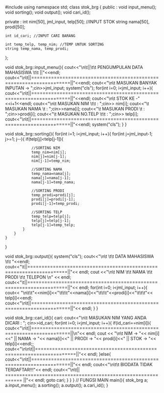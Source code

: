 #include <iostream>
using namespace std;
class stok_brg {
  public :
    void input_menu();
    void sorting();
    void output();
    void cari_id();
    
  private :
    int nim[50], jml_input, telp[50]; //INPUT STOK
    string nama[50], prodi[50];
    
    int id_cari; //INPUT CARI BARANG
    
    int temp_telp, temp_nim; //TEMP UNTUK SORTING
    string temp_nama, temp_prodi;                    
};

void stok_brg::input_menu(){
	cout<<"\n\t||\t\t        PENGUMPULAN DATA MAHASISWA \t\t      ||"<<endl;
	cout<<"\n\t||====================================================================||"<<endl;
	cout<<"\n\t  MASUKAN BANYAK INPUTAN -> ";cin>>jml_input;
	system("cls");
	for(int i=0; i<jml_input; i++){
		cout<<"\n\t||====================================================================||"<<endl;
    	cout<<"\n\t   STOK KE -"<<i+1<<endl;
      	cout<<"\n\t     MASUKAN NIM \t\t : ";cin>> nim[i];
      	cout<<"\t     MASUKAN NAMA \t : ";cin>>nama[i];
      	cout<<"\t     MASUKAN PRODI \t : ";cin>>prodi[i];
      	cout<<"\t     MASUKAN NO.TELP \t\t : ";cin>> telp[i];
  		cout<<"\n\t||====================================================================||"<<endl;
  		system("cls");
    }
}

void stok_brg::sorting(){
  	for(int i=1; i<jml_input; i++){
    	for(int j=jml_input-1; j>=1; j--){
        	if(telp[j]<telp[j-1]){
        		
				//SORTING NIM 
            	temp_nim=nim[j];
            	nim[j]=nim[j-1];
             	nim[j-1]=temp_nim;
             
              	//SORTING NAMA 
            	temp_nama=nama[j];
            	nama[j]=nama[j-1];
            	nama[j-1]=temp_nama;
            	
            	//SORTING PRODI
            	temp_prodi=prodi[j];
            	prodi[j]=prodi[j-1];
            	prodi[j-1]=temp_prodi;
            	
        		//SORTING TELP 
            	temp_telp=telp[j];
            	telp[j]=telp[j-1];
            	telp[j-1]=temp_telp;
          	}
        }
    }
}

void stok_brg::output(){
	system("cls");
	cout<<"\n\t  \t\t          DATA MAHASISWA \t\t              "<<endl;
	cout<<"\t||====================================================================||"<< endl;
	cout <<"\n\t    NIM \t\t    NAMA \t\t    PRODI \t\t  TELEPON \n" << endl;
	cout<<"\t||====================================================================||"<< endl;
	for(int i=0; i<jml_input; i++){
    	cout<< "\n\t\t"<<nim[i]<<"\t\t\t"<<nama[i]<<"\t\t\t"<<prodi[i]<<"\t\t\t"<< telp[i]<<endl;
		cout<<"\n\t||====================================================================||"<< endl;
    }
}

void stok_brg::cari_id(){
	cari:
		cout<<"\n\t   MASUKAN NIM YANG ANDA DICARI : "; cin>>id_cari;
		for(int i=0; i<jml_input; i++){
    		if(id_cari==nim[i]){
				cout<<"\n\t||====================================================================||\n"<< endl;
        		cout << "\n\t     NIM -> "<< nim[i]<<" || NAMA -> "<< nama[i]<<" || PRODI -> "<< prodi[i]<<" || STOK -> "<< telp[i]<<endl;;
        		cout<<"\n\n\t||====================================================================||"<< endl;
      		}else{
				cout<<"\n\t||====================================================================||"<< endl;
				cout<<"\n\t\t        BIODATA TIDAK TERDAFTAR!!!"<< endl;
				cout<<"\n\t||    ============================================================    ||"<< endl;
				goto cari;
	  		}
    	}
}
// FUNGSI MAIN
main(){
	stok_brg a;
	a.input_menu();
	a.sorting();
	a.output();
	a.cari_id();
}
                                                                                                   
